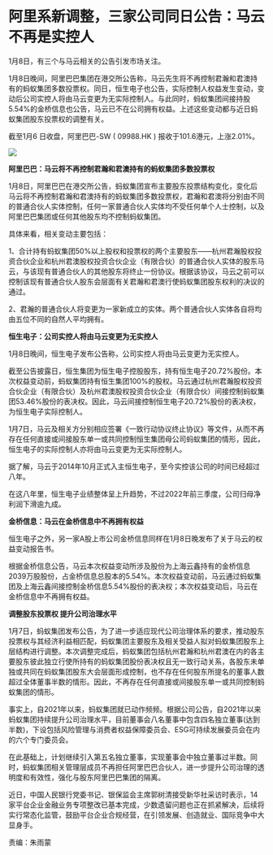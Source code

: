 # 阿里系新调整，三家公司同日公告：马云不再是实控人

1月8日，有三个与马云相关的公告引发市场关注。

1月8日晚间，阿里巴巴集团在港交所公告称，马云先生将不再控制君瀚和君澳持有的蚂蚁集团多数投票权。同日，恒生电子也公告，实际控制人权益发生变动，变动后公司实控人将由马云变更为无实际控制人。与此同时，蚂蚁集团间接持股5.54%的金桥信息也公告，马云已不在公司拥有权益。上述这些变动都与近日蚂蚁集团股东投票权的调整有关。

截至1月6 日收盘，阿里巴巴-SW ( 09988.HK ) 报收于101.6港元，上涨2.01%。

![](https://inews.gtimg.com/newsapp_bt/0/15600809832/1000)

**阿里巴巴：马云将不再控制君瀚和君澳持有的蚂蚁集团多数投票权**

1月8日，阿里巴巴在港交所公告，蚂蚁集团宣布主要股东投票结构变化，变化后马云将不再控制君瀚和君澳持有的蚂蚁集团多数投票权，君瀚和君澳将分别由不同的普通合伙人实体控制，任何一家普通合伙人实体均不受任何单个人士控制，以及阿里巴巴集团或任何其他股东均不控制蚂蚁集团。

具体来看，相关变动主要包括：

1、合计持有蚂蚁集团50%以上股权和投票权的两个主要股东——杭州君瀚股权投资合伙企业和杭州君澳股权投资合伙企业（有限合伙）的普通合伙人实体的股东马云，与该现有普通合伙人的其他股东将终止一份协议。根据该协议，马云之前可以控制该现有普通合伙人股东会层面有关君瀚和君澳行使蚂蚁集团股东权利的决议的通过。

2、君瀚的普通合伙人将变更为一家新成立的实体。两个普通合伙人实体各自将均由五位不同的自然人平均拥有。

**恒生电子：公司实控人将由马云变更为无实控人**

1月8日晚间，恒生电子发布公告称，公司实控人将由马云变更为无实控人。

截至公告披露日，恒生集团为恒生电子控股股东，持有恒生电子20.72%股份。本次权益变动前，蚂蚁集团持有恒生集团100%的股权。马云通过杭州君瀚股权投资合伙企业（有限合伙）及杭州君澳股权投资合伙企业（有限合伙）间接控制蚂蚁集团53.46%股份的表决权。因此，马云间接控制恒生电子20.72%股份的表决权，为恒生电子实际控制人。

1月7日，马云及相关方分别相应签署《一致行动协议终止协议》等文件，从而不再存在任何直接或间接股东单一或共同控制恒生集团母公司蚂蚁集团的情形，因此，恒生电子的实际控制人亦将由马云变更为无实际控制人。

据了解，马云于2014年10月正式入主恒生电子，至今实控该公司的时间已经超过八年。

在这八年里，恒生电子业绩整体呈上升趋势，不过2022年前三季度，公司归母净利润下滑逾九成。

**金桥信息：马云在金桥信息中不再拥有权益**

恒生电子之外，另一家A股上市公司金桥信息同样在1月8日晚发布了关于马云的权益变动报告书。

根据金桥信息公告，马云本次权益变动所涉及股份为上海云鑫持有的金桥信息2039万股股份，占金桥信息总股本的5.54%。本次权益变动前，马云通过蚂蚁集团及上海云鑫间接控制金桥信息5.54%股份的表决权；本次权益变动后，马云在金桥信息中不再拥有权益。

**调整股东投票权 提升公司治理水平**

1月7日，蚂蚁集团发布公告，为了进一步适应现代公司治理体系的要求，推动股东投票权与其经济利益相匹配，蚂蚁集团主要股东及相关受益人拟对蚂蚁集团股东上层结构进行调整。本次调整完成后，蚂蚁集团包括杭州君瀚和杭州君澳在内的各主要股东彼此独立行使所持有的蚂蚁集团股份表决权且无一致行动关系，各股东未单独或共同在蚂蚁集团股东大会层面形成控制，也不存在任何股东所提名的董事人数超过全体董事半数的情形。因此，不再存在任何直接或间接股东单一或共同控制蚂蚁集团的情形。

事实上，自2021年以来，蚂蚁集团就已动作频频。根据公司公告，自2021年以来蚂蚁集团持续提升公司治理水平，目前董事会八名董事中包含四名独立董事(达到半数)，下设包括风险管理与消费者权益保障委员会、ESG可持续发展委员会在内的六个专门委员会。

在此基础上，计划继续引入第五名独立董事，实现董事会中独立董事过半数。同时，蚂蚁集团相关管理层成员不再担任阿里巴巴合伙人，进一步提升公司治理的透明度和有效性，强化与股东阿里巴巴集团的隔离。

近日，中国人民银行党委书记、银保监会主席郭树清接受新华社采访时表示，14家平台企业金融业务专项整改已基本完成，少数遗留问题也正在抓紧解决，后续将实行常态化监管，鼓励平台企业合规经营，在引领发展、创造就业、国际竞争中大显身手。

责编：朱雨蒙

